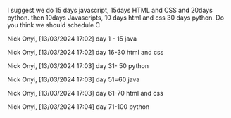 I suggest we do 15 days javascript, 15days HTML  and CSS   and  20days python. then 10days Javascripts, 10 days html and css 30 days python.  Do you think we should schedule C

Nick Onyi, [13/03/2024 17:02]
day 1 - 15 java

Nick Onyi, [13/03/2024 17:02]
day 16-30 html and css

Nick Onyi, [13/03/2024 17:03]
day 31- 50 python

Nick Onyi, [13/03/2024 17:03]
day 51=60 java

Nick Onyi, [13/03/2024 17:03]
day 61-70 html and css

Nick Onyi, [13/03/2024 17:04]
day 71-100 python
